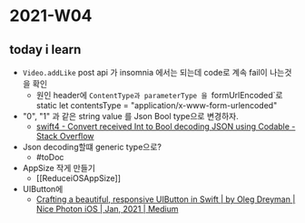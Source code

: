 # 2021-W04

## today i learn
- `Video.addLike` post api 가 insomnia 에서는 되는데 code로 계속 fail이 나는것을 확인 
   - 원인 header에 `ContentType과 parameterType 을 `formUrlEncoded`로
   static let contentsType = "application/x-www-form-urlencoded"
- "0", "1" 과 같은 string value 를  Json Bool type으로 변경하자. 
   - [swift4 - Convert received Int to Bool decoding JSON using Codable - Stack Overflow](https://stackoverflow.com/questions/45090671/convert-received-int-to-bool-decoding-json-using-codable)
- Json decoding할떄 generic type으로? 
   - #toDoc    
- AppSize 작게 만들기 
   - [[ReduceiOSAppSize]]
- UIButton에 
   - [Crafting a beautiful, responsive UIButton in Swift | by Oleg Dreyman | Nice Photon iOS | Jan, 2021 | Medium](https://medium.com/nice-photon-ios/making-a-beautiful-responsive-uibutton-in-swift-81263766b2d9)